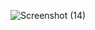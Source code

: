 ![Screenshot (14)](https://user-images.githubusercontent.com/111740540/187387338-5235032b-27d8-4152-b484-ffe3357b4e9b.png)
